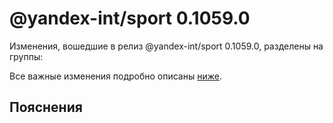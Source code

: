 # @yandex-int/sport 0.1059.0

<!-- ЧЕЛОВЕЧЕСКОЕ ВСТУПЛЕНИЕ -->

Изменения, вошедшие в релиз @yandex-int/sport 0.1059.0, разделены на группы:

Все важные изменения подробно описаны [ниже](#Пояснения).

## Пояснения

